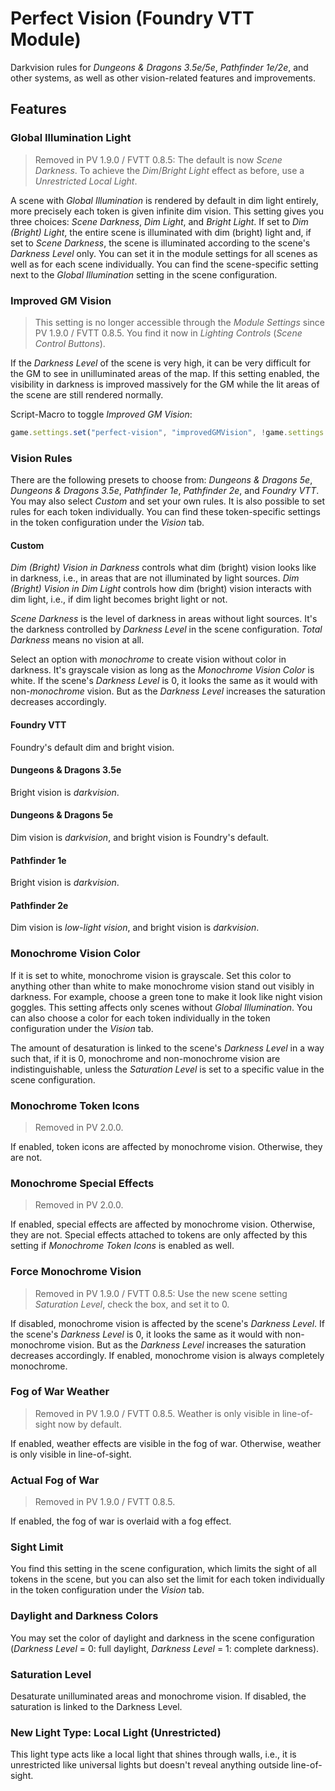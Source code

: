 # Perfect Vision (Foundry VTT Module)

Darkvision rules for *Dungeons & Dragons 3.5e/5e*, *Pathfinder 1e/2e*, and other systems, as well as other vision-related features and improvements.

## Features

### Global Illumination Light

> Removed in PV 1.9.0 / FVTT 0.8.5: The default is now *Scene Darkness*. To achieve the *Dim*/*Bright Light* effect as before, use a *Unrestricted Local Light*.

A scene with *Global Illumination* is rendered by default in dim light entirely, more precisely each token is given infinite dim vision. This setting gives you three choices: *Scene Darkness*, *Dim Light*, and *Bright Light*. If set to *Dim (Bright) Light*, the entire scene is illuminated with dim (bright) light and, if set to *Scene Darkness*, the scene is illuminated according to the scene's *Darkness Level* only. You can set it in the module settings for all scenes as well as for each scene individually. You can find the scene-specific setting next to the *Global Illumination* setting in the scene configuration.

### Improved GM Vision

> This setting is no longer accessible through the *Module Settings* since PV 1.9.0 / FVTT 0.8.5. You find it now in *Lighting Controls* (*Scene Control Buttons*).

If the *Darkness Level* of the scene is very high, it can be very difficult for the GM to see in unilluminated areas of the map. If this setting enabled, the visibility in darkness is improved massively for the GM while the lit areas of the scene are still rendered normally.

Script-Macro to toggle *Improved GM Vision*:

```js
game.settings.set("perfect-vision", "improvedGMVision", !game.settings.get("perfect-vision", "improvedGMVision"));
```

### Vision Rules

There are the following presets to choose from: *Dungeons & Dragons 5e*, *Dungeons & Dragons 3.5e*, *Pathfinder 1e*, *Pathfinder 2e*, and *Foundry VTT*. You may also select *Custom* and set your own rules. It is also possible to set rules for each token individually. You can find these token-specific settings in the token configuration under the *Vision* tab.

#### Custom

*Dim (Bright) Vision in Darkness* controls what dim (bright) vision looks like in darkness, i.e., in areas that are not illuminated by light sources. *Dim (Bright) Vision in Dim Light* controls how dim (bright) vision interacts with dim light, i.e., if dim light becomes bright light or not.

*Scene Darkness* is the level of darkness in areas without light sources. It's the darkness controlled by *Darkness Level* in the scene configuration. *Total Darkness* means no vision at all.

Select an option with *monochrome* to create vision without color in darkness. It's grayscale vision as long as the *Monochrome Vision Color* is white. If the scene's *Darkness Level* is 0, it looks the same as it would with non-*monochrome* vision. But as the *Darkness Level* increases the saturation decreases accordingly.

#### Foundry VTT

Foundry's default dim and bright vision.

#### Dungeons & Dragons 3.5e

Bright vision is *darkvision*.

#### Dungeons & Dragons 5e

Dim vision is *darkvision*, and bright vision is Foundry's default.

#### Pathfinder 1e

Bright vision is *darkvision*.

#### Pathfinder 2e

Dim vision is *low-light vision*, and bright vision is *darkvision*.

### Monochrome Vision Color

If it is set to white, monochrome vision is grayscale. Set this color to anything other than white to make monochrome vision stand out visibly in darkness. For example, choose a green tone to make it look like night vision goggles. This setting affects only scenes without *Global Illumination*. You can also choose a color for each token individually in the token configuration under the *Vision* tab.

The amount of desaturation is linked to the scene's *Darkness Level* in a way such that, if it is 0, monochrome and non-monochrome vision are indistinguishable, unless the *Saturation Level* is set to a specific value in the scene configuration.

### Monochrome Token Icons

> Removed in PV 2.0.0.

If enabled, token icons are affected by monochrome vision. Otherwise, they are not.

### Monochrome Special Effects

> Removed in PV 2.0.0.

If enabled, special effects are affected by monochrome vision. Otherwise, they are not. Special effects attached to tokens are only affected by this setting if *Monochrome Token Icons* is enabled as well.

### Force Monochrome Vision

> Removed in PV 1.9.0 / FVTT 0.8.5: Use the new scene setting *Saturation Level*, check the box, and set it to 0.

If disabled, monochrome vision is affected by the scene's *Darkness Level*. If the scene's *Darkness Level* is 0, it looks the same as it would with non-monochrome vision. But as the *Darkness Level* increases the saturation decreases accordingly. If enabled, monochrome vision is always completely monochrome.

### Fog of War Weather

> Removed in PV 1.9.0 / FVTT 0.8.5. Weather is only visible in line-of-sight now by default.

If enabled, weather effects are visible in the fog of war. Otherwise, weather is only visible in line-of-sight.

### Actual Fog of War

> Removed in PV 1.9.0 / FVTT 0.8.5.

If enabled, the fog of war is overlaid with a fog effect.

### Sight Limit

You find this setting in the scene configuration, which limits the sight of all tokens in the scene, but you can also set the limit for each token individually in the token configuration under the *Vision* tab.

### Daylight and Darkness Colors

You may set the color of daylight and darkness in the scene configuration (*Darkness Level* = 0: full daylight, *Darkness Level* = 1: complete darkness).

### Saturation Level

Desaturate unilluminated areas and monochrome vision. If disabled, the saturation is linked to the Darkness Level.

### New Light Type: Local Light (Unrestricted)

This light type acts like a local light that shines through walls, i.e., it is unrestricted like universal lights but doesn't reveal anything outside line-of-sight.
